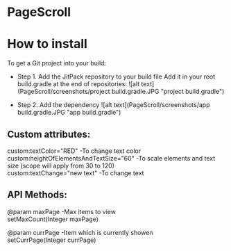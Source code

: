 # PageScroll

# How to install
To get a Git project into your build:
- Step 1. Add the JitPack repository to your build file
Add it in your root build.gradle at the end of repositories:
   ![alt text](PageScroll/screenshots/project build.gradle.JPG "project build.gradle")
  
- Step 2. Add the dependency
  	![alt text](PageScroll/screenshots/app build.gradle.JPG "app build.gradle")
	  
## Custom attributes:

custom:textColor="RED"						-To change text color<br />
custom:heightOfElementsAndTextSize="60"		-To scale elements and text size (scope will apply from 30 to 120)<br />
custom:textChange="new text"				-To change text <br />


## API Methods:

@param maxPage  -Max items to view<br />
setMaxCount(Integer maxPage)<br />

@param currPage -Item which is currently showen<br />
setCurrPage(Integer currPage)<br />
	  
